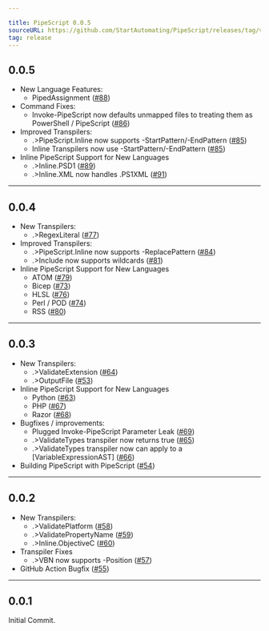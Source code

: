 ```yaml
---

title: PipeScript 0.0.5
sourceURL: https://github.com/StartAutomating/PipeScript/releases/tag/v0.0.5
tag: release
---
```

## 0.0.5
* New Language Features:
  * PipedAssignment ([#88](https://github.com/StartAutomating/PipeScript/issues/88))
* Command Fixes:
  * Invoke-PipeScript now defaults unmapped files to treating them as PowerShell / PipeScript ([#86](https://github.com/StartAutomating/PipeScript/issues/86))
* Improved Transpilers:
  * .>PipeScript.Inline now supports -StartPattern/-EndPattern ([#85](https://github.com/StartAutomating/PipeScript/issues/85))
  * Inline Transpilers now use -StartPattern/-EndPattern ([#85](https://github.com/StartAutomating/PipeScript/issues/85))
* Inline PipeScript Support for New Languages
  * .>Inline.PSD1 ([#89](https://github.com/StartAutomating/PipeScript/issues/89))
  * .>Inline.XML now handles .PS1XML ([#91](https://github.com/StartAutomating/PipeScript/issues/91))
---

## 0.0.4
* New Transpilers:
  * .>RegexLiteral ([#77](https://github.com/StartAutomating/PipeScript/issues/77))
* Improved Transpilers:
  * .>PipeScript.Inline now supports -ReplacePattern ([#84](https://github.com/StartAutomating/PipeScript/issues/84))
  * .>Include now supports wildcards ([#81](https://github.com/StartAutomating/PipeScript/issues/81))
* Inline PipeScript Support for New Languages
  * ATOM ([#79](https://github.com/StartAutomating/PipeScript/issues/79))
  * Bicep ([#73](https://github.com/StartAutomating/PipeScript/issues/73))
  * HLSL ([#76](https://github.com/StartAutomating/PipeScript/issues/76))
  * Perl / POD ([#74](https://github.com/StartAutomating/PipeScript/issues/74))
  * RSS ([#80](https://github.com/StartAutomating/PipeScript/issues/80))

---
## 0.0.3
* New Transpilers:
  * .>ValidateExtension ([#64](https://github.com/StartAutomating/PipeScript/issues/64))
  * .>OutputFile ([#53](https://github.com/StartAutomating/PipeScript/issues/53))
* Inline PipeScript Support for New Languages
  * Python ([#63](https://github.com/StartAutomating/PipeScript/issues/63))
  * PHP ([#67](https://github.com/StartAutomating/PipeScript/issues/67))
  * Razor ([#68](https://github.com/StartAutomating/PipeScript/issues/68))
* Bugfixes / improvements:
  * Plugged Invoke-PipeScript Parameter Leak ([#69](https://github.com/StartAutomating/PipeScript/issues/69))
  * .>ValidateTypes transpiler now returns true ([#65](https://github.com/StartAutomating/PipeScript/issues/65))
  * .>ValidateTypes transpiler now can apply to a [VariableExpressionAST] ([#66](https://github.com/StartAutomating/PipeScript/issues/66))
* Building PipeScript with PipeScript ([#54](https://github.com/StartAutomating/PipeScript/issues/54))
---

## 0.0.2
* New Transpilers:
  * .>ValidatePlatform ([#58](https://github.com/StartAutomating/PipeScript/issues/58))
  * .>ValidatePropertyName ([#59](https://github.com/StartAutomating/PipeScript/issues/59))
  * .>Inline.ObjectiveC ([#60](https://github.com/StartAutomating/PipeScript/issues/60))
* Transpiler Fixes
  * .>VBN now supports -Position ([#57](https://github.com/StartAutomating/PipeScript/issues/57))
* GitHub Action Bugfix ([#55](https://github.com/StartAutomating/PipeScript/issues/55))
---
## 0.0.1
Initial Commit.
